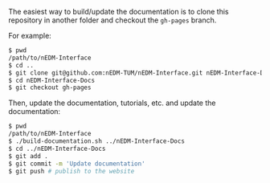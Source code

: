 The easiest way to build/update the documentation is to clone this repository
in another folder and checkout the `gh-pages` branch.

For example:

```bash
$ pwd
/path/to/nEDM-Interface
$ cd ..
$ git clone git@github.com:nEDM-TUM/nEDM-Interface.git nEDM-Interface-Docs
$ cd nEDM-Interface-Docs
$ git checkout gh-pages
```

Then, update the documentation, tutorials, etc. and update the documentation:

```bash
$ pwd
/path/to/nEDM-Interface
$ ./build-documentation.sh ../nEDM-Interface-Docs
$ cd ../nEDM-Interface-Docs
$ git add .
$ git commit -m 'Update documentation'
$ git push # publish to the website
```
